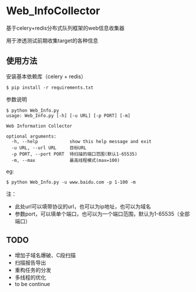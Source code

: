 # Web_InfoCollector
基于celery+redis分布式队列框架的web信息收集器

用于渗透测试前期收集target的各种信息

## 使用方法

安装基本依赖库（celery + redis）

```shell
$ pip install -r requirements.txt
```

参数说明

```shell
$ python Web_Info.py
usage: Web_Info.py [-h] [-u URL] [-p PORT] [-m]

Web Information Collector

optional arguments:
  -h, --help            show this help message and exit
  -u URL, --url URL     目标URL
  -p PORT, --port PORT  待扫描的端口范围(默认1-65535)
  -m, --max             最高线程模式(max=100)
```

eg:

```shell
$ python Web_Info.py -u www.baidu.com -p 1-100 -m
```

注：

- 此处url可以填带协议的url，也可以为ip地址，也可以为域名
- 参数port，可以填单个端口，也可以为一个端口范围，默认为1-65535（全部端口）

## TODO

- 增加子域名爆破、C段扫描
- 扫描报告导出
- 重构任务的分发
- 多线程的优化
- to be continue